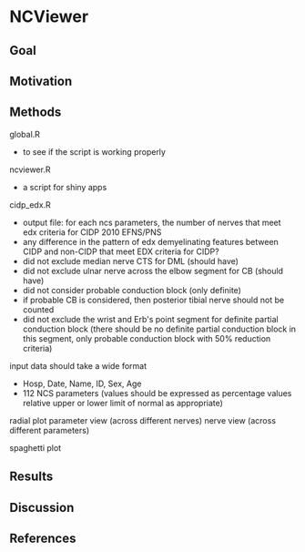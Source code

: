 # NCViewer

## Goal 
## Motivation 
## Methods 

global.R   
- to see if the script is working properly    

ncviewer.R 
- a script for shiny apps    

cidp_edx.R 
- output file: for each ncs parameters, the number of nerves that meet edx criteria for CIDP 2010 EFNS/PNS    
- any difference in the pattern of edx demyelinating features between CIDP and non-CIDP that meet EDX criteria for CIDP?    
- did not exclude median nerve CTS for DML (should have)
- did not exclude ulnar nerve across the elbow segment for CB (should have)  
- did not consider probable conduction block (only definite)   
- if probable CB is considered, then posterior tibial nerve should not be counted    
- did not exclude the wrist and Erb's point segment for definite partial conduction block (there should be no definite partial conduction block in this segment, only probable conduction block with 50% reduction criteria)  


input data should take a wide format  
- Hosp, Date, Name, ID, Sex, Age
- 112 NCS parameters (values should be expressed as percentage values relative upper or lower limit of normal as appropriate)  


radial plot 
	parameter view (across different nerves)
	nerve view (across different parameters) 
	
spaghetti plot 




## Results 
## Discussion 
## References 


	
